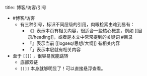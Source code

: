 title:: 博客/访客/引号

- #博客/访客
	- 有三种引号，标识不同层级的引用，肉眼检索由难到易有：
		- 《》表示本页有相关内容，很适合一些核心概念，例如 [[目录/heading]]，或者是本文中常常提到的关键词 #目录
		- 『』表示当前 [[logseq/思想/大纲]] 有相关内容
		- 「」表示本层就有相关内容
- 至于 `[[]]` ，很容易就能跳转
	- 底部双链
	- `[[]]` 本身就够明显了！可以直接悬浮查看。